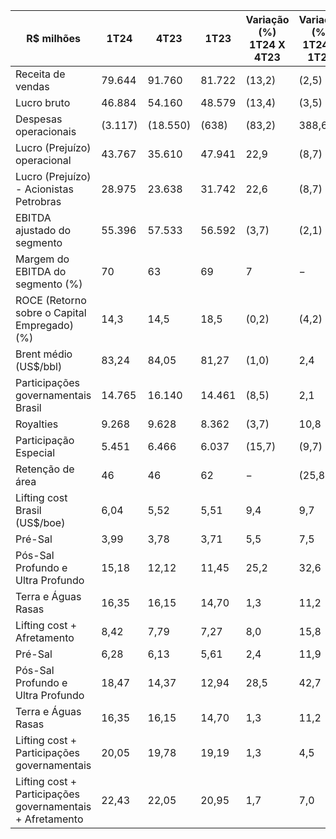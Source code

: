 |R$ milhões|1T24|4T23|1T23|Variação (%) 1T24 X 4T23|Variação (%) 1T24 X 1T23|
|---|---|---|---|---|---|
|Receita de vendas|79.644|91.760|81.722|(13,2)|(2,5)|
|Lucro bruto|46.884|54.160|48.579|(13,4)|(3,5)|
|Despesas operacionais|(3.117)|(18.550)|(638)|(83,2)|388,6|
|Lucro (Prejuízo) operacional|43.767|35.610|47.941|22,9|(8,7)|
|Lucro (Prejuízo) - Acionistas Petrobras|28.975|23.638|31.742|22,6|(8,7)|
|EBITDA ajustado do segmento|55.396|57.533|56.592|(3,7)|(2,1)|
|Margem do EBITDA do segmento (%)|70|63|69|7|−|
|ROCE (Retorno sobre o Capital Empregado) (%)|14,3|14,5|18,5|(0,2)|(4,2)|
|Brent médio (US$/bbl)|83,24|84,05|81,27|(1,0)|2,4|
|Participações governamentais Brasil|14.765|16.140|14.461|(8,5)|2,1|
|Royalties|9.268|9.628|8.362|(3,7)|10,8|
|Participação Especial|5.451|6.466|6.037|(15,7)|(9,7)|
|Retenção de área|46|46|62|−|(25,8)|
|Lifting cost Brasil (US$/boe)|6,04|5,52|5,51|9,4|9,7|
|Pré-Sal|3,99|3,78|3,71|5,5|7,5|
|Pós-Sal Profundo e Ultra Profundo|15,18|12,12|11,45|25,2|32,6|
|Terra e Águas Rasas|16,35|16,15|14,70|1,3|11,2|
|Lifting cost + Afretamento|8,42|7,79|7,27|8,0|15,8|
|Pré-Sal|6,28|6,13|5,61|2,4|11,9|
|Pós-Sal Profundo e Ultra Profundo|18,47|14,37|12,94|28,5|42,7|
|Terra e Águas Rasas|16,35|16,15|14,70|1,3|11,2|
|Lifting cost + Participações governamentais|20,05|19,78|19,19|1,3|4,5|
|Lifting cost + Participações governamentais + Afretamento|22,43|22,05|20,95|1,7|7,0|